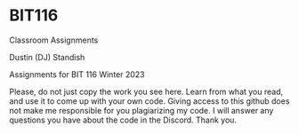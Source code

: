 # BIT116
Classroom Assignments

Dustin (DJ) Standish

Assignments for BIT 116 Winter 2023

Please, do not just copy the work you see here. Learn from what you read, and use it to come up with your own code. Giving access to this github does not make me responsible for you plagiarizing my code. I will answer any questions you have about the code in the Discord. Thank you.
